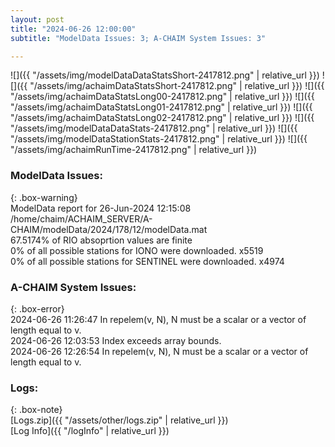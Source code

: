 ```yaml
---
layout: post
title: "2024-06-26 12:00:00"
subtitle: "ModelData Issues: 3; A-CHAIM System Issues: 3"

---
```


![]({{ "/assets/img/modelDataDataStatsShort-2417812.png" | relative_url }})
![]({{ "/assets/img/achaimDataStatsShort-2417812.png" | relative_url }})
![]({{ "/assets/img/achaimDataStatsLong00-2417812.png" | relative_url }})
![]({{ "/assets/img/achaimDataStatsLong01-2417812.png" | relative_url }})
![]({{ "/assets/img/achaimDataStatsLong02-2417812.png" | relative_url }})
![]({{ "/assets/img/modelDataDataStats-2417812.png" | relative_url }})
![]({{ "/assets/img/modelDataStationStats-2417812.png" | relative_url }})
![]({{ "/assets/img/achaimRunTime-2417812.png" | relative_url }})


### ModelData Issues:  
  
{: .box-warning}  
 ModelData report for 26-Jun-2024 12:15:08   
 /home/chaim/ACHAIM_SERVER/A-CHAIM/modelData/2024/178/12/modelData.mat   
 67.5174% of RIO absoprtion values are finite   
 0% of all possible stations for IONO were downloaded. x5519   
 0% of all possible stations for SENTINEL were downloaded. x4974   
  
### A-CHAIM System Issues:  
  
{: .box-error}  
2024-06-26 11:26:47 In repelem(v, N), N must be a scalar or a vector of length equal to v.  
2024-06-26 12:03:53 Index exceeds array bounds.  
2024-06-26 12:26:54 In repelem(v, N), N must be a scalar or a vector of length equal to v.  

### Logs:  
  
{: .box-note}  
[Logs.zip]({{ "/assets/other/logs.zip" | relative_url }})  
[Log Info]({{ "/logInfo" | relative_url }})  
